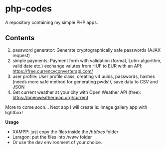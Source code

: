 # php-codes

A repository containing my simple PHP apps.

## Contents

1. password generator: Generate cryptographically safe passwords (AJAX request)
2. simple payments: Payment form with validation (format, Luhn-algorithm, valid date etc.) exchange valutes from HUF to EUR with an API: https://free.currencyconverterapi.com/
3. user profile: User profile class, creating v4 uuids, passwords, hashes (needs more safe method for generating pwds!), save data to CSV and JSON
4. Get current weather at your city with Open Weather API (free): https://openweathermap.org/current

More to come soon...
Next app I will create is: Image gallery app with lightbox!

**Usage**

- XAMPP: just copy the files inside the */htdocs* folder
- Laragon: put the files into */www* folder
- Or use the dev environment of your choice.



